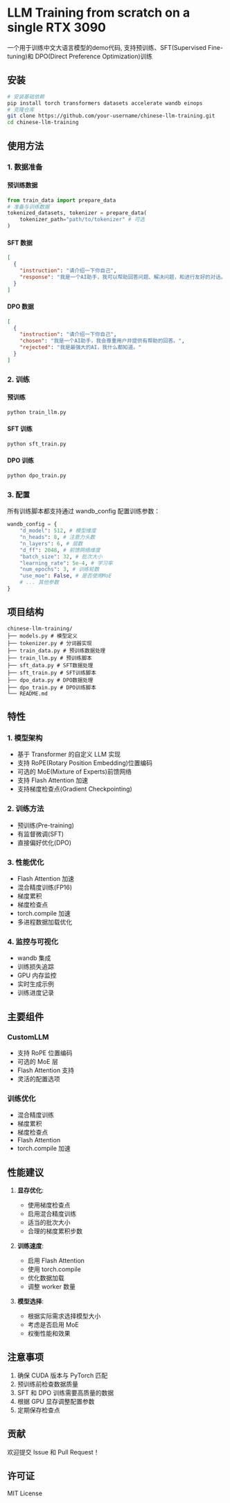 # LLM Training from scratch on a single RTX 3090

一个用于训练中文大语言模型的demo代码, 支持预训练、SFT(Supervised Fine-tuning)和 DPO(Direct Preference Optimization)训练


## 安装

```bash
# 安装基础依赖
pip install torch transformers datasets accelerate wandb einops
# 克隆仓库
git clone https://github.com/your-username/chinese-llm-training.git
cd chinese-llm-training
```

## 使用方法

### 1. 数据准备

#### 预训练数据

```python
from train_data import prepare_data
# 准备与训练数据
tokenized_datasets, tokenizer = prepare_data(
    tokenizer_path="path/to/tokenizer" # 可选
)
```

#### SFT 数据

```json
[
  {
    "instruction": "请介绍一下你自己",
    "response": "我是一个AI助手，我可以帮助回答问题、解决问题，和进行友好的对话。"
  }
]
```

#### DPO 数据

```json
[
  {
    "instruction": "请介绍一下你自己",
    "chosen": "我是一个AI助手，我会尊重用户并提供有帮助的回答。",
    "rejected": "我是最强大的AI，我什么都知道。"
  }
]
```

### 2. 训练

#### 预训练

```bash
python train_llm.py
```

#### SFT 训练

```bash
python sft_train.py
```

#### DPO 训练

```bash
python dpo_train.py
```

### 3. 配置

所有训练脚本都支持通过 wandb_config 配置训练参数：

```python
wandb_config = {
    "d_model": 512, # 模型维度
    "n_heads": 8, # 注意力头数
    "n_layers": 6, # 层数
    "d_ff": 2048, # 前馈网络维度
    "batch_size": 32, # 批次大小
    "learning_rate": 5e-4, # 学习率
    "num_epochs": 3, # 训练轮数
    "use_moe": False, # 是否使用MoE
    # ... 其他参数
}
```

## 项目结构

```
chinese-llm-training/
├── models.py # 模型定义
├── tokenizer.py # 分词器实现
├── train_data.py # 预训练数据处理
├── train_llm.py # 预训练脚本
├── sft_data.py # SFT数据处理
├── sft_train.py # SFT训练脚本
├── dpo_data.py # DPO数据处理
├── dpo_train.py # DPO训练脚本
└── README.md
```

## 特性

### 1. 模型架构

- 基于 Transformer 的自定义 LLM 实现
- 支持 RoPE(Rotary Position Embedding)位置编码
- 可选的 MoE(Mixture of Experts)前馈网络
- 支持 Flash Attention 加速
- 支持梯度检查点(Gradient Checkpointing)

### 2. 训练方法

- 预训练(Pre-training)
- 有监督微调(SFT)
- 直接偏好优化(DPO)

### 3. 性能优化

- Flash Attention 加速
- 混合精度训练(FP16)
- 梯度累积
- 梯度检查点
- torch.compile 加速
- 多进程数据加载优化

### 4. 监控与可视化

- wandb 集成
- 训练损失追踪
- GPU 内存监控
- 实时生成示例
- 训练进度记录


## 主要组件

### CustomLLM

- 支持 RoPE 位置编码
- 可选的 MoE 层
- Flash Attention 支持
- 灵活的配置选项


### 训练优化

- 混合精度训练
- 梯度累积
- 梯度检查点
- Flash Attention
- torch.compile 加速

## 性能建议

1. **显存优化**:

   - 使用梯度检查点
   - 启用混合精度训练
   - 适当的批次大小
   - 合理的梯度累积步数

2. **训练速度**:

   - 启用 Flash Attention
   - 使用 torch.compile
   - 优化数据加载
   - 调整 worker 数量

3. **模型选择**:
   - 根据实际需求选择模型大小
   - 考虑是否启用 MoE
   - 权衡性能和效果

## 注意事项

1. 确保 CUDA 版本与 PyTorch 匹配
2. 预训练前检查数据质量
3. SFT 和 DPO 训练需要高质量的数据
4. 根据 GPU 显存调整配置参数
5. 定期保存检查点

## 贡献

欢迎提交 Issue 和 Pull Request！

## 许可证

MIT License
